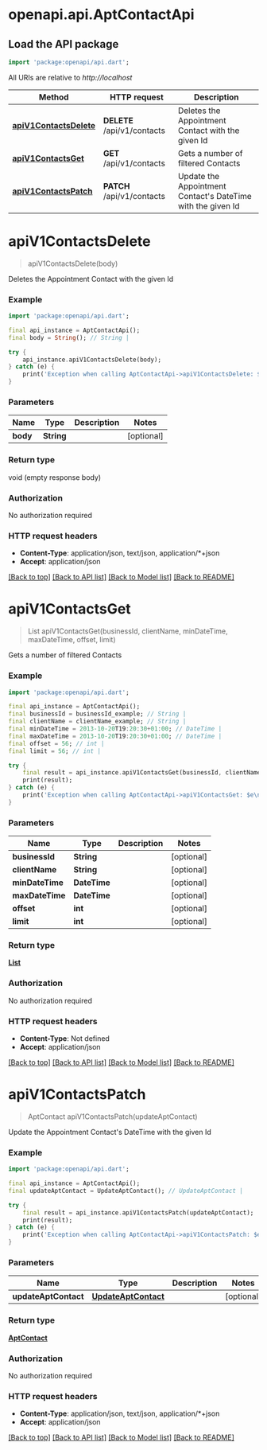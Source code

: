 # openapi.api.AptContactApi

## Load the API package
```dart
import 'package:openapi/api.dart';
```

All URIs are relative to *http://localhost*

Method | HTTP request | Description
------------- | ------------- | -------------
[**apiV1ContactsDelete**](AptContactApi.md#apiv1contactsdelete) | **DELETE** /api/v1/contacts | Deletes the Appointment Contact with the given Id
[**apiV1ContactsGet**](AptContactApi.md#apiv1contactsget) | **GET** /api/v1/contacts | Gets a number of filtered Contacts
[**apiV1ContactsPatch**](AptContactApi.md#apiv1contactspatch) | **PATCH** /api/v1/contacts | Update the Appointment Contact's DateTime with the given Id


# **apiV1ContactsDelete**
> apiV1ContactsDelete(body)

Deletes the Appointment Contact with the given Id

### Example
```dart
import 'package:openapi/api.dart';

final api_instance = AptContactApi();
final body = String(); // String | 

try {
    api_instance.apiV1ContactsDelete(body);
} catch (e) {
    print('Exception when calling AptContactApi->apiV1ContactsDelete: $e\n');
}
```

### Parameters

Name | Type | Description  | Notes
------------- | ------------- | ------------- | -------------
 **body** | **String**|  | [optional] 

### Return type

void (empty response body)

### Authorization

No authorization required

### HTTP request headers

 - **Content-Type**: application/json, text/json, application/*+json
 - **Accept**: application/json

[[Back to top]](#) [[Back to API list]](../README.md#documentation-for-api-endpoints) [[Back to Model list]](../README.md#documentation-for-models) [[Back to README]](../README.md)

# **apiV1ContactsGet**
> List<AptContact> apiV1ContactsGet(businessId, clientName, minDateTime, maxDateTime, offset, limit)

Gets a number of filtered Contacts

### Example
```dart
import 'package:openapi/api.dart';

final api_instance = AptContactApi();
final businessId = businessId_example; // String | 
final clientName = clientName_example; // String | 
final minDateTime = 2013-10-20T19:20:30+01:00; // DateTime | 
final maxDateTime = 2013-10-20T19:20:30+01:00; // DateTime | 
final offset = 56; // int | 
final limit = 56; // int | 

try {
    final result = api_instance.apiV1ContactsGet(businessId, clientName, minDateTime, maxDateTime, offset, limit);
    print(result);
} catch (e) {
    print('Exception when calling AptContactApi->apiV1ContactsGet: $e\n');
}
```

### Parameters

Name | Type | Description  | Notes
------------- | ------------- | ------------- | -------------
 **businessId** | **String**|  | [optional] 
 **clientName** | **String**|  | [optional] 
 **minDateTime** | **DateTime**|  | [optional] 
 **maxDateTime** | **DateTime**|  | [optional] 
 **offset** | **int**|  | [optional] 
 **limit** | **int**|  | [optional] 

### Return type

[**List<AptContact>**](AptContact.md)

### Authorization

No authorization required

### HTTP request headers

 - **Content-Type**: Not defined
 - **Accept**: application/json

[[Back to top]](#) [[Back to API list]](../README.md#documentation-for-api-endpoints) [[Back to Model list]](../README.md#documentation-for-models) [[Back to README]](../README.md)

# **apiV1ContactsPatch**
> AptContact apiV1ContactsPatch(updateAptContact)

Update the Appointment Contact's DateTime with the given Id

### Example
```dart
import 'package:openapi/api.dart';

final api_instance = AptContactApi();
final updateAptContact = UpdateAptContact(); // UpdateAptContact | 

try {
    final result = api_instance.apiV1ContactsPatch(updateAptContact);
    print(result);
} catch (e) {
    print('Exception when calling AptContactApi->apiV1ContactsPatch: $e\n');
}
```

### Parameters

Name | Type | Description  | Notes
------------- | ------------- | ------------- | -------------
 **updateAptContact** | [**UpdateAptContact**](UpdateAptContact.md)|  | [optional] 

### Return type

[**AptContact**](AptContact.md)

### Authorization

No authorization required

### HTTP request headers

 - **Content-Type**: application/json, text/json, application/*+json
 - **Accept**: application/json

[[Back to top]](#) [[Back to API list]](../README.md#documentation-for-api-endpoints) [[Back to Model list]](../README.md#documentation-for-models) [[Back to README]](../README.md)

